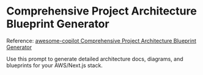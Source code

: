 # Comprehensive Project Architecture Blueprint Generator

Reference: [awesome-copilot Comprehensive Project Architecture Blueprint Generator](https://github.com/github/awesome-copilot)

Use this prompt to generate detailed architecture docs, diagrams, and blueprints for your AWS/Next.js stack.
